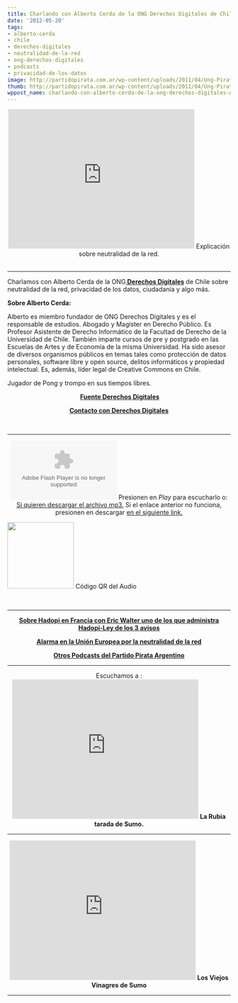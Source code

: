 ```yaml
---
title: Charlando con Alberto Cerda de la ONG Derechos Digitales de Chile
date: '2012-05-20'
tags:
- alberto-cerda
- chile
- derechos-digitales
- neutralidad-de-la-red
- ong-derechos-digitales
- podcasts
- privacidad-de-los-datos
image: http://partidopirata.com.ar/wp-content/uploads/2011/04/Ung-Pirat-gubben2.png
thumb: http://partidopirata.com.ar/wp-content/uploads/2011/04/Ung-Pirat-gubben2-150x150.png
wppost_name: charlando-con-alberto-cerda-de-la-ong-derechos-digitales-de-chile
---
```


<center>
<iframe src="http://www.youtube.com/embed/GMD_T7ICL0o" frameborder="0" width="420" height="315"></iframe>
Explicación sobre neutralidad de la red.</center>&nbsp;

<hr />

Charlamos con Alberto Cerda de la ONG<strong><a href="http://www.derechosdigitales.org/" target="_blank"> Derechos Digitales</a></strong> de Chile sobre neutralidad de la red, privacidad de los datos, ciudadanía y algo más.

<strong>Sobre Alberto Cerda:</strong>

Alberto es miembro fundador de ONG Derechos Digitales y es el responsable de estudios. Abogado y Magíster en Derecho Público. Es Profesor Asistente de Derecho Informático de la Facultad de Derecho de la Universidad de Chile. También imparte cursos de pre y postgrado en las Escuelas de Artes y de Economía de la misma Universidad. Ha sido asesor de diversos organismos públicos en temas tales como protección de datos personales, software libre y open source, delitos informáticos y propiedad intelectual. Es, además, líder legal de Creative Commons en Chile.

Jugador de Pong y trompo en sus tiempos libres.
<p style="text-align: center;"><strong> <a href="http://www.derechosdigitales.org/quienes-somos/equipo-de-trabajo/" target="_blank">Fuente Derechos Digitales</a></strong></p>
<p style="text-align: center;"><strong><a href="http://www.derechosdigitales.org/contacto/" target="_blank">Contacto con Derechos Digitales</a></strong></p>
&nbsp;

<hr />

<center>
<object id="player1236855" width="240" height="133" classid="clsid:d27cdb6e-ae6d-11cf-96b8-444553540000" codebase="http://download.macromedia.com/pub/shockwave/cabs/flash/swflash.cab#version=6,0,40,0"><param name="AllowScriptAccess" value="always" /><param name="allowFullScreen" value="true" /><param name="wmode" value="transparent" /><param name="src" value="http://www.ivoox.com/playerivoox_ee_1236855_1.html" /><param name="allowfullscreen" value="true" /><param name="allowscriptaccess" value="always" /><embed id="player1236855" width="240" height="133" type="application/x-shockwave-flash" src="http://www.ivoox.com/playerivoox_ee_1236855_1.html" AllowScriptAccess="always" allowFullScreen="true" wmode="transparent" allowfullscreen="true" allowscriptaccess="always" /></object>
Presionen en <em>Play</em> para escucharlo o:
<a href="http://www.ivoox.com/charlando-alberto-cerda-ong-derechos_md_1236855_1.mp3" target="_blank">Si quieren descargar el archivo mp3.</a>
Si el enlace anterior no funciona, presionen en descargar
<a href="http://www.ivoox.com/charlando-alberto-cerda-ong-derechos-audios-mp3_rf_1236855_1.html" target="_blank">en el siguiente link.</a></center>

<a href="http://partidopirata.com.ar/wp-content/uploads/2012/05/chart1.png"><img class="size-full wp-image-4514" title="chart" src="http://partidopirata.com.ar/wp-content/uploads/2012/05/chart1.png" alt="" width="150" height="150" /></a> Código QR del Audio


&nbsp;

<hr />
<p style="text-align: center;"><strong><a href="http://partidopirata.com.ar/2648/ahora-que-se-viene-la-criminalizacion-como-es-hadopi-en-francia-podcast">Sobre Hadopi en Francia con Eric Walter uno de los que administra Hadopi-Ley de los 3 avisos </a></strong></p>
<p style="text-align: center;"><strong><a href="http://partidopirata.com.ar/4652/los-reguladores-europeos-de-las-telecomunicaciones-lanzan-un-grito-de-alarma-sobre-la-neutralidad-de-la-red">Alarma en la Unión Europea por la neutralidad de la red</a></strong></p>
<p style="text-align: center;"><strong><a href="http://partidopirata.com.ar/857/indice-con-los-podcast-del-partido-pirata-argentino">Otros Podcasts del Partido Pirata Argentino</a>
</strong></p>


<hr />

<center>
Escuchamos a :
<iframe src="http://www.youtube.com/embed/jlUXIfPt5tk" frameborder="0" width="420" height="315"></iframe>
<strong>La Rubia tarada de Sumo.</strong></center>

<hr />
<p style="text-align: center;"><iframe src="http://www.youtube.com/embed/7MUVuOiiQiI" frameborder="0" width="420" height="315"></iframe>
<strong>Los Viejos Vinagres de Sumo</strong></p>


<hr />

